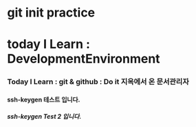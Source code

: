 # git init practice
# today I Learn : DevelopmentEnvironment
### Today I Learn : git & github : Do it 지옥에서 온 문서관리자
#### ssh-keygen 테스트 입니다.
##### ssh-keygen Test 2 입니다. 
